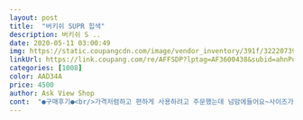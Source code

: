 ```yaml
---
layout: post 
title:  "버키쉬 SUPR 힙색" 
description: 버키쉬 S ..
date: 2020-05-11 03:00:49 
img: https://static.coupangcdn.com/image/vendor_inventory/391f/32220739da9a7e2de4240ed3a54875059ba0f0a812e6adfbfdc68d5ae087.jpg 
linkUrl: https://link.coupang.com/re/AFFSDP?lptag=AF3600438&subid=ahnPublicAsk&pageKey=61046889&itemId=209299560&vendorItemId=3495595200&traceid=V0-113-876533d0cd0bd808 
categories: [1008] 
color: AAD34A 
price: 4500 
author: Ask View Shop 
cont:  "●구매후기●<br/>가격저렴하고 편하게 사용하려고 주문했는데 넘맘에들어요~사이즈가 검은색이 조금 큰듯하네요<br/>귀여움 ㅋㅋ<br/>그래도 가볍게 막 사용하기에 적당하고 좋아요~<br/>넉넉ㅎㅣ잠기구요 안쪽에는반지갑,조금한파우치, 그래도 조금은여유가잇어요<br/>는편인데.<br/>.<br/>이건 이가격에 배송도 총알배송에 완전 오집니다!?<br/>따로조금하게 있어서 저는 립이랑 릴하이브리드.<br/>릴믹스이케 들어가구도지퍼<br/>뭐막 바리바리싸들려고 슬링백사는거아니니까 사이즈나<br/>뻑뻑해서 얼마사용못하고지퍼가 터졋어요 급하게 지인이 메고있는것보고<br/>슬링백 없어서 산건데 귀여워<br/>아랫공간은 은근 공간넓어서 괜춘<br/>안에 공간은 적당하다고 봅니다<br/>윗공간 아랫공간<br/>윗공간은 양산넣고 공간없고<br/>이가겨에 이런제품 실화 인가요? 비싼 아*다* 도사봣지만 지퍼부분<br/>이렇게넣구도 빵빵하거나 보기흉하지않아요 저는 귀찮아서라도 후기안쓰<br/>일단 공간 2개있음<br/>저도구입했어요 일단수납력.<br/>.<br/>오집니다 안쪽에도지퍼가<br/>젤믿에 차끼넣구도 완전넉넉 170 여자키인데 사이즈도 딱!적당합니다<br/>지갑넣고 블루투스이어폰넣고 다니면 굿<br/>" 
---
```


